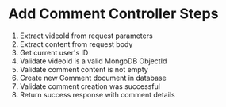 # Add Comment Controller Steps

1. Extract videoId from request parameters
2. Extract content from request body
3. Get current user's ID
4. Validate videoId is a valid MongoDB ObjectId
5. Validate comment content is not empty
6. Create new Comment document in database
7. Validate comment creation was successful
8. Return success response with comment details